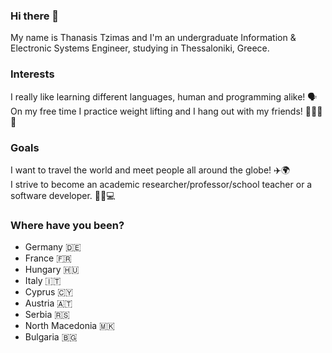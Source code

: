 ### Hi there 👋
My name is Thanasis Tzimas and I'm an undergraduate Information & Electronic Systems Engineer, studying in Thessaloniki, Greece.

### Interests 
I really like learning different languages, human and programming alike! 🗣️  
On my free time I practice weight lifting and I hang out with my friends! 🏋🏻‍♂️🍻

### Goals
I want to travel the world and meet people all around the globe! ✈️🌍  
I strive to become an academic researcher/professor/school teacher or a software developer. 👨‍🏫💻

### Where have you been?
- Germany 🇩🇪
- France 🇫🇷
- Hungary 🇭🇺
- Italy 🇮🇹
- Cyprus 🇨🇾
- Austria 🇦🇹
- Serbia 🇷🇸
- North Macedonia 🇲🇰
- Bulgaria 🇧🇬
